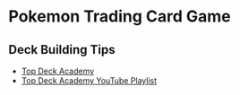 # Pokemon Trading Card Game

## Deck Building Tips

- [Top Deck Academy](https://www.pokemon.com/uk/pokemon-news/top-deck-academy-debuts-on-youtube-and-twitch-with-tips-on-pokemon-tcg-deckbuilding/)
- [Top Deck Academy YouTube Playlist](https://www.youtube.com/playlist?list=PLQWzKIaERirxVR9fganIiJvfnKoZ0_k2Z)
